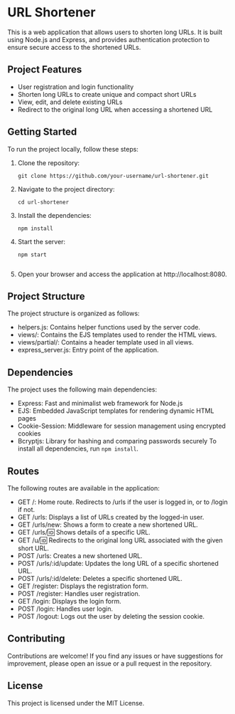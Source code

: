 # URL Shortener

This is a web application that allows users to shorten long URLs. It is built using Node.js and Express, and provides authentication protection to ensure secure access to the shortened URLs.

## Project Features

- User registration and login functionality
- Shorten long URLs to create unique and compact short URLs
- View, edit, and delete existing URLs
- Redirect to the original long URL when accessing a shortened URL

## Getting Started

To run the project locally, follow these steps:

1. Clone the repository:

   ```shell
   git clone https://github.com/your-username/url-shortener.git

2. Navigate to the project directory:

   ```shell
   cd url-shortener

3. Install the dependencies:

   ```shell
   npm install

4. Start the server:

   ```shell
   npm start
  
5. Open your browser and access the application at http://localhost:8080.

## Project Structure
The project structure is organized as follows:

   - helpers.js: Contains helper functions used by the server code.
   - views/: Contains the EJS templates used to render the HTML views.
   - views/partial/: Contains a header template used in all views.
   - express_server.js: Entry point of the application.

## Dependencies
The project uses the following main dependencies:

   - Express: Fast and minimalist web framework for Node.js
   - EJS: Embedded JavaScript templates for rendering dynamic HTML pages
   - Cookie-Session: Middleware for session management using encrypted cookies
   - Bcryptjs: Library for hashing and comparing passwords securely
To install all dependencies, run `npm install`.

## Routes
The following routes are available in the application:

   - GET /: Home route. Redirects to /urls if the user is logged in, or to /login if not.
   - GET /urls: Displays a list of URLs created by the logged-in user.
   - GET /urls/new: Shows a form to create a new shortened URL.
   - GET /urls/:id: Shows details of a specific URL.
   - GET /u/:id: Redirects to the original long URL associated with the given short URL.
   - POST /urls: Creates a new shortened URL.
   - POST /urls/:id/update: Updates the long URL of a specific shortened URL.
   - POST /urls/:id/delete: Deletes a specific shortened URL.
   - GET /register: Displays the registration form.
   - POST /register: Handles user registration.
   - GET /login: Displays the login form.
   - POST /login: Handles user login.
   - POST /logout: Logs out the user by deleting the session cookie.

## Contributing
Contributions are welcome! If you find any issues or have suggestions for improvement, please open an issue or a pull request in the repository.

## License
This project is licensed under the MIT License.